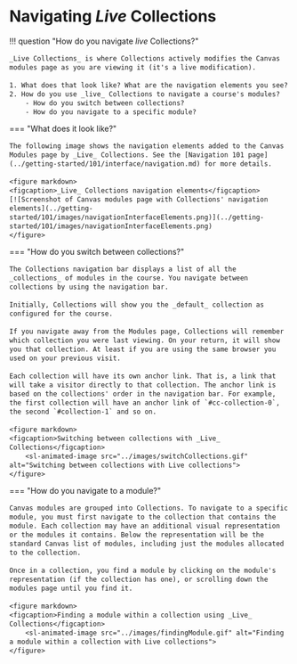# Navigating _Live_ Collections

!!! question "How do you navigate _live_ Collections?"

	_Live Collections_ is where Collections actively modifies the Canvas modules page as you are viewing it (it's a live modification).
	
	1. What does that look like? What are the navigation elements you see?
	2. How do you use _live_ Collections to navigate a course's modules?
	    - How do you switch between collections?
	    - How do you navigate to a specific module?


=== "What does it look like?"

	The following image shows the navigation elements added to the Canvas Modules page by _Live_ Collections. See the [Navigation 101 page](../getting-started/101/interface/navigation.md) for more details.

	<figure markdown>
	<figcaption>_Live_ Collections navigation elements</figcaption>
	[![Screenshot of Canvas modules page with Collections' navigation elements](../getting-started/101/images/navigationInterfaceElements.png)](../getting-started/101/images/navigationInterfaceElements.png)
	</figure>

=== "How do you switch between collections?"

	The Collections navigation bar displays a list of all the _collections_ of modules in the course. You navigate between collections by using the navigation bar.

	Initially, Collections will show you the _default_ collection as configured for the course.

	If you navigate away from the Modules page, Collections will remember which collection you were last viewing. On your return, it will show you that collection. At least if you are using the same browser you used on your previous visit.

	Each collection will have its own anchor link. That is, a link that will take a visitor directly to that collection. The anchor link is based on the collections' order in the navigation bar. For example, the first collection will have an anchor link of `#cc-collection-0`, the second `#collection-1` and so on.

	<figure markdown>
	<figcaption>Switching between collections with _Live_ Collections</figcaption>
	  	<sl-animated-image src="../images/switchCollections.gif" alt="Switching between collections with Live collections">
	</figure>


=== "How do you navigate to a module?"

	Canvas modules are grouped into Collections. To navigate to a specific module, you must first navigate to the collection that contains the module. Each collection may have an additional visual representation or the modules it contains. Below the representation will be the standard Canvas list of modules, including just the modules allocated to the collection.
	
	Once in a collection, you find a module by clicking on the module's representation (if the collection has one), or scrolling down the modules page until you find it.
	
	<figure markdown>
	<figcaption>Finding a module within a collection using _Live_ Collections</figcaption>
	  	<sl-animated-image src="../images/findingModule.gif" alt="Finding a module within a collection with Live collections">
	</figure>




<link rel="stylesheet" href="https://cdn.jsdelivr.net/npm/@shoelace-style/shoelace@2.0.0/dist/themes/light.css" />
<script type="module" src="https://cdn.jsdelivr.net/npm/@shoelace-style/shoelace@2.0.0/dist/shoelace.js"></script>
